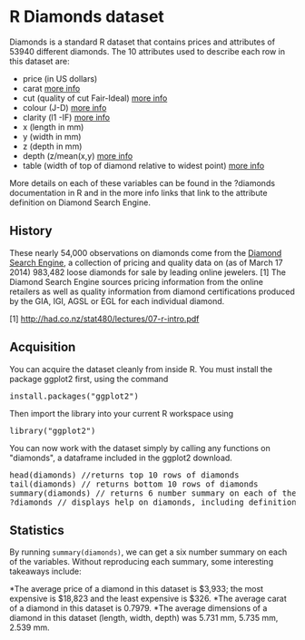 R Diamonds dataset
====

Diamonds is a standard R dataset that contains prices and attributes of 53940 different diamonds. The 10 attributes used to describe each row in this dataset are:

- price (in US dollars)
- carat [more info](http://diamondse.info/diamonds-carat.asp)
- cut (quality of cut Fair-Ideal) [more info](http://diamondse.info/diamonds-cut.asp)
- colour (J-D) [more info](http://diamondse.info/diamonds-color.asp)
- clarity (l1 -IF) [more info](http://diamondse.info/diamonds-clarity.asp)
- x (length in mm) 
- y (width in mm)
- z (depth in mm)
- depth (z/mean(x,y) [more info](http://diamondse.info/diamonds-total-depth.asp)
- table (width of top of diamond relative to widest point) [more info](http://diamondse.info/diamonds-table-width.asp)

More details on each of these variables can be found in the ?diamonds documentation in R and in the more info links that link to the attribute definition on Diamond Search Engine.

History
---
These nearly 54,000 observations on diamonds come from the [Diamond Search Engine](http://diamondse.info), a collection of pricing and quality data on (as of March 17 2014) 983,482 loose diamonds for sale by leading online jewelers. [1]  The Diamond Search Engine sources pricing information from the online retailers as well as quality information from diamond certifications produced by the GIA, IGI, AGSL or EGL for each individual diamond.

[1] http://had.co.nz/stat480/lectures/07-r-intro.pdf


Acquisition
---
You can acquire the dataset cleanly from inside R. You must install the package ggplot2 first, using the command
<pre>install.packages("ggplot2")</pre>
Then import the library into your current R workspace using
<pre>library("ggplot2")</pre>
You can now work with the dataset simply by calling any functions on "diamonds", a dataframe included in the ggplot2 download.
<pre>head(diamonds) //returns top 10 rows of diamonds
tail(diamonds) // returns bottom 10 rows of diamonds
summary(diamonds) // returns 6 number summary on each of the 10 variables in diamonds
?diamonds // displays help on diamonds, including definitions of each of the 10 variables</pre>


Statistics
---
By running <code>summary(diamonds)</code>, we can get a six number summary on each of the variables. Without reproducing each summary, some interesting takeaways include:

*The average price of a diamond in this dataset is $3,933; the most expensive is $18,823 and the least expensive is $326.
*The average carat of a diamond in this dataset is 0.7979.
*The average dimensions of a diamond in this dataset (length, width, depth) was 5.731 mm, 5.735 mm, 2.539 mm.


